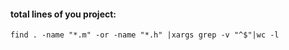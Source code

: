 #### total lines of you project:

```
find . -name "*.m" -or -name "*.h" |xargs grep -v "^$"|wc -l
```

